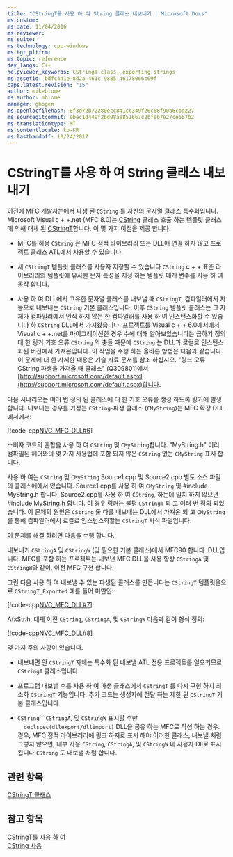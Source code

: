 ```yaml
---
title: "CStringT를 사용 하 여 String 클래스 내보내기 | Microsoft Docs"
ms.custom: 
ms.date: 11/04/2016
ms.reviewer: 
ms.suite: 
ms.technology: cpp-windows
ms.tgt_pltfrm: 
ms.topic: reference
dev_langs: C++
helpviewer_keywords: CStringT class, exporting strings
ms.assetid: bdfc441e-8d2a-461c-9885-46178066c09f
caps.latest.revision: "15"
author: mikeblome
ms.author: mblome
manager: ghogen
ms.openlocfilehash: 0f3d72b72280ecc841cc349f20c68f90a6cbd227
ms.sourcegitcommit: ebec1d449f2bd98aa851667c2bfeb7e27ce657b2
ms.translationtype: MT
ms.contentlocale: ko-KR
ms.lasthandoff: 10/24/2017
---
```

# <a name="exporting-string-classes-using-cstringt"></a>CStringT를 사용 하 여 String 클래스 내보내기
이전에 MFC 개발자는에서 파생 된 `CString` 를 자신의 문자열 클래스 특수화입니다. Microsoft Visual c + +.net (MFC 8.0)는 [CString](../atl-mfc-shared/using-cstring.md) 클래스 호출 하는 템플릿 클래스에 의해 대체 된 [CStringT](../atl-mfc-shared/reference/cstringt-class.md)합니다. 이 몇 가지 이점을 제공 합니다.  
  
-   MFC를 허용 `CString` 큰 MFC 정적 라이브러리 또는 DLL에 연결 하지 않고 프로젝트 클래스 ATL에서 사용할 수 있습니다.  
  
-   새 `CStringT` 템플릿 클래스를 사용자 지정할 수 있습니다 `CString` c + + 표준 라이브러리의 템플릿에 유사한 문자 특성을 지정 하는 템플릿 매개 변수를 사용 하 여 동작 합니다.  
  
-   사용 하 여 DLL에서 고유한 문자열 클래스를 내보낼 때 `CStringT`, 컴파일러에서 자동으로 내보내는 `CString` 기본 클래스입니다. 이후 `CString` 템플릿 클래스는 그 자체가 컴파일러에서 인식 하지 않는 한 컴파일러를 사용 하 여 인스턴스화할 수 있습니다 하 `CString` DLL에서 가져왔습니다. 프로젝트를 Visual c + + 6.0에서에서 Visual c + +.net를 마이그레이션한 경우 수에 대해 알아보았습니다는 곱하기 정의 대 한 링커 기호 오류 `CString` 의 충돌 때문에 `CString` 는 DLL과 로컬로 인스턴스화된 버전에서 가져온입니다. 이 작업을 수행 하는 올바른 방법은 다음과 같습니다. 이 문제에 대 한 자세한 내용은 기술 자료 문서를 참조 하십시오. "링크 오류 CString 파생을 가져올 때 클래스" (Q309801)에서 [http://support.microsoft.com/default.aspx](http://support.microsoft.com/default.aspx)합니다.  
  
 다음 시나리오는 여러 번 정의 된 클래스에 대 한 기호 오류를 생성 하도록 링커에 발생 합니다. 내보내는 경우를 가정는 `CString`-파생 클래스 (`CMyString`)는 MFC 확장 DLL에서에서:  
  
 [!code-cpp[NVC_MFC_DLL#6](../atl-mfc-shared/codesnippet/cpp/exporting-string-classes-using-cstringt_1.cpp)]  
  
 소비자 코드의 혼합을 사용 하 여 `CString` 및 `CMyString`합니다. "MyString.h" 미리 컴파일된 헤더와의 몇 가지 사용법에 포함 되지 않은 `CString` 없는 `CMyString` 표시 합니다.  
  
 사용 하 여는 `CString` 및 `CMyString` Source1.cpp 및 Source2.cpp 별도 소스 파일의 클래스에에서 있습니다. Source1.cpp를 사용 하 여 `CMyString` 및 #include MyString.h 합니다. Source2.cpp를 사용 하 여 `CString`, 하는데 일치 하지 않으면 #include MyString.h 합니다. 이 경우 링커는 불평 `CStringT` 되 고 여러 번 정의 되었습니다. 이 문제의 원인은 `CString` 둘 다를 내보내는 DLL에서 가져온 되 고 `CMyString`를 통해 컴파일러에서 로컬로 인스턴스화할는 `CStringT` 서식 파일입니다.  
  
 이 문제를 해결 하려면 다음을 수행 합니다.  
  
 내보내기 `CStringA` 및 `CStringW` (및 필요한 기본 클래스)에서 MFC90 합니다. DLL입니다. MFC를 포함 하는 프로젝트는 내보낸 MFC DLL을 사용 항상 `CStringA` 및 `CStringW`와 같이, 이전 MFC 구현 합니다.  
  
 그런 다음 사용 하 여 내보낼 수 있는 파생된 클래스를 만듭니다는 `CStringT` 템플릿을으로 `CStringT_Exported` 예를 들어 미만인:  
  
 [!code-cpp[NVC_MFC_DLL#7](../atl-mfc-shared/codesnippet/cpp/exporting-string-classes-using-cstringt_2.cpp)]  
  
 AfxStr.h, 대체 이전 `CString`, `CStringA`, 및 `CStringW` 다음과 같이 형식 정의:  
  
 [!code-cpp[NVC_MFC_DLL#8](../atl-mfc-shared/codesnippet/cpp/exporting-string-classes-using-cstringt_3.cpp)]  
  
 몇 가지 주의 사항이 있습니다.  
  
-   내보내면 안 `CStringT` 자체는 특수화 된 내보낼 ATL 전용 프로젝트를 일으키므로 `CStringT` 클래스입니다.  
  
-   프로그램 내보낼 수를 사용 하 여 파생 클래스에서 `CStringT` 를 다시 구현 하지 최소화 `CStringT` 기능입니다. 추가 코드는 생성자에 전달 하는 제한 된 `CStringT` 기본 클래스입니다.  
  
-   `CString``CStringA`, 및 `CStringW` 표시할 수만 `__declspec(dllexport/dllimport)` DLL을 공유 하는 MFC로 작성 하는 경우. 경우, MFC 정적 라이브러리에 링크 하지로 표시 해야 이러한 클래스; 내보낼 처럼 그렇지 않으면, 내부 사용 `CString`, `CStringA`, 및 `CStringW` 내 사용자 Dll로 표시 됩니다 `CString` 도 내보낼 처럼 합니다.  
  
## <a name="related-topics"></a>관련 항목  
 [CStringT 클래스](../atl-mfc-shared/reference/cstringt-class.md)  
  
## <a name="see-also"></a>참고 항목  
 [CStringT를 사용 하 여](../atl-mfc-shared/using-cstringt.md)   
 [CString 사용](../atl-mfc-shared/using-cstring.md)

